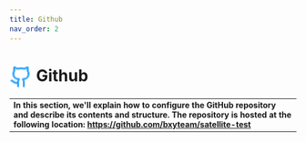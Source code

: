 ```yaml
---
title: Github
nav_order: 2
---
```

# <img style="vertical-align:middle; width: 40px; height:40px;" src="https://raw.githubusercontent.com/bxyteam/satellite-test/refs/heads/main/docs/images/github.png"> Github

<table>
  <tr>
    <td style="font-weight:bold;">
       In this section, we'll explain how to configure the GitHub repository and describe its contents and structure.
       The repository is hosted at the following location: <a href="https://github.com/bxyteam/satellite-test">https://github.com/bxyteam/satellite-test</a>
    </td>
  </tr>
</table> 
